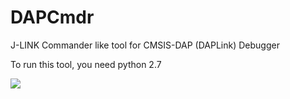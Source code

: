 # DAPCmdr
J-LINK Commander like tool for CMSIS-DAP (DAPLink) Debugger

To run this tool, you need python 2.7

![](https://github.com/XIVN1987/DAPCmdr/blob/master/DAPCmdr.png)
